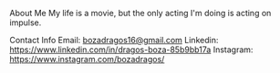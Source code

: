 About Me
My life is a movie, but the only acting I'm doing is acting on impulse.

Contact Info
Email: bozadragos16@gmail.com
Linkedin: https://www.linkedin.com/in/dragos-boza-85b9bb17a
Instagram: https://www.instagram.com/bozadragos/
